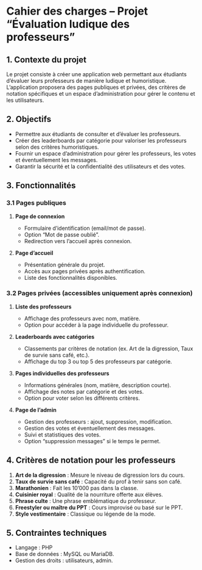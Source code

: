 # Cahier des charges – Projet “Évaluation ludique des professeurs”

## 1. Contexte du projet

Le projet consiste à créer une application web permettant aux étudiants d’évaluer leurs professeurs de manière ludique et humoristique. L’application proposera des pages publiques et privées, des critères de notation spécifiques et un espace d’administration pour gérer le contenu et les utilisateurs.

## 2. Objectifs

* Permettre aux étudiants de consulter et d’évaluer les professeurs.
* Créer des leaderboards par catégorie pour valoriser les professeurs selon des critères humoristiques.
* Fournir un espace d’administration pour gérer les professeurs, les votes et éventuellement les messages.
* Garantir la sécurité et la confidentialité des utilisateurs et des votes.


## 3. Fonctionnalités

### 3.1 Pages publiques

1. **Page de connexion**

   * Formulaire d’identification (email/mot de passe).
   * Option “Mot de passe oublié”.
   * Redirection vers l’accueil après connexion.

2. **Page d’accueil**

   * Présentation générale du projet.
   * Accès aux pages privées après authentification.
   * Liste des fonctionnalités disponibles.

### 3.2 Pages privées (accessibles uniquement après connexion)

1. **Liste des professeurs**

   * Affichage des professeurs avec nom, matière.
   * Option pour accéder à la page individuelle du professeur.

2. **Leaderboards avec catégories**

   * Classements par critères de notation (ex. Art de la digression, Taux de survie sans café, etc.).
   * Affichage du top 3 ou top 5 des professeurs par catégorie.

3. **Pages individuelles des professeurs**

   * Informations générales (nom, matière, description courte).
   * Affichage des notes par catégorie et des votes.
   * Option pour voter selon les différents critères.

4. **Page de l’admin**

   * Gestion des professeurs : ajout, suppression, modification.
   * Gestion des votes et éventuellement des messages.
   * Suivi et statistiques des votes.
   * Option “suppression messages” si le temps le permet.

## 4. Critères de notation pour les professeurs

1. **Art de la digression** : Mesure le niveau de digression lors du cours.
2. **Taux de survie sans café** : Capacité du prof à tenir sans son café.
3. **Marathonien** : Fait les 10’000 pas dans la classe.
4. **Cuisinier royal** : Qualité de la nourriture offerte aux élèves.
5. **Phrase culte** : Une phrase emblématique du professeur.
6. **Freestyler ou maître du PPT** : Cours improvisé ou basé sur le PPT.
7. **Style vestimentaire** : Classique ou légende de la mode.

## 5. Contraintes techniques

* Langage : PHP
* Base de données : MySQL ou MariaDB.
* Gestion des droits : utilisateurs, admin.
